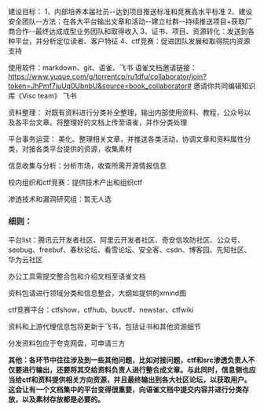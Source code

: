 建设目标：
1、内部培养本届社员--达到项目推送标准和竞赛高水平标准
2、建设安全团队--方法：在各大平台输出文章和活动--建立社群--持续推送项目+获取厂商合作--最终达成成型业务团队和取得收入
3、证书、项目、资源转化：发送到各种平台，并分析定位读者、客户特征
4、ctf竞赛：促进团队发展和取得院内资源支持

使用软件：markdown、git、语雀、飞书
语雀文档邀请链接：
https://www.yuque.com/g/torrentcp/ru1dfu/collaborator/join?token=JhPmf7juUq0UbnbU&source=book_collaborator# 邀请你共同编辑知识库《Visc team》
飞书

资料整理：
对既有资料进行分类补全整理，输出内部使用资料、教程，公众号以及各平台文章。将整理好的文档上传至语雀，并作分类处理

平台事务运营：
美化、整理相关文章，并推送各类活动，协调文章和资料属性分类，对接各类平台提供的资源，收集素材

信息收集与分析：分析市场，收查所需开源情报信息

校内组织和ctf竞赛：提供技术产出和组织ctf

渗透技术和漏洞研究组：暂无人选

### 细则：

平台list：腾讯云开发者社区、阿里云开发者社区、奇安信攻防社区、公众号、seebug、freebuf、春秋论坛、看雪论坛、安全客、csdn、博客园、先知社区、华为云社区

办公工具需提交整合包和介绍文档至语雀文档

资料包请进行领域分类和信息整合，大纲如提供的xmind图

ctf竞赛平台：ctfshow，ctfhub、buuctf、newstar、ctfwiki

资料和上游代理信息包将更新于飞书，包括证书和其他资源细节

分发资料包应于夸克网盘，可申请三方

**其他：各环节中往往涉及到一些其他问题，比如对接问题，ctf和src渗透负责人不仅要进行输出，还要将其交给资料负责人进行整合成文章。与此同时，信息侧也应当给ctf和资料提供相关方向资源，并且最终输出到各大社区论坛，以获取用户。**
**这会让有一个文档集中的平台变得很重要，向语雀文档中提交内容并进行分类存放，以及素材存放都是必要的。**
